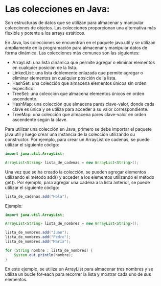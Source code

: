# Las colecciones en Java:
Son estructuras de datos que se utilizan para almacenar y manipular colecciones de objetos. Las colecciones proporcionan una alternativa más flexible y potente a los arrays estáticos.

En Java, las colecciones se encuentran en el paquete java.util y se utilizan ampliamente en la programación para almacenar y manipular datos de forma dinámica. Las colecciones más comunes son las siguientes:

- ArrayList: una lista dinámica que permite agregar o eliminar elementos en cualquier posición de la lista.
- LinkedList: una lista doblemente enlazada que permite agregar o eliminar elementos en cualquier posición de la lista.
- HashSet: una colección que almacena elementos únicos sin orden específico.
- TreeSet: una colección que almacena elementos únicos en orden ascendente.
- HashMap: una colección que almacena pares clave-valor, donde cada clave es única y se utiliza para acceder a su valor correspondiente.
- TreeMap: una colección que almacena pares clave-valor en orden ascendente según la clave.

Para utilizar una colección en Java, primero se debe importar el paquete java.util y luego crear una instancia de la colección utilizando su constructor. Por ejemplo, para crear un ArrayList de cadenas, se puede utilizar el siguiente código:

```java
import java.util.ArrayList;

ArrayList<String> lista_de_cadenas = new ArrayList<String>();
````
Una vez que se ha creado la colección, se pueden agregar elementos utilizando el método add() y acceder a los elementos utilizando el método get(). Por ejemplo, para agregar una cadena a la lista anterior, se puede utilizar el siguiente código:
```java
lista_de_cadenas.add("Hola");
```
Ejemplo:

```java
import java.util.ArrayList;

ArrayList<String> lista_de_nombres = new ArrayList<String>();

lista_de_nombres.add("Juan");
lista_de_nombres.add("Pedro");
lista_de_nombres.add("María");

for (String nombre : lista_de_nombres) {
    System.out.println(nombre);
}
```
En este ejemplo, se utiliza un ArrayList para almacenar tres nombres y se utiliza un bucle for-each para recorrer la lista y mostrar cada uno de sus elementos.
